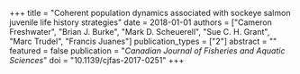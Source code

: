 +++
title = "Coherent population dynamics associated with sockeye salmon juvenile life history strategies"
date = 2018-01-01
authors = ["Cameron Freshwater", "Brian J. Burke", "Mark D. Scheuerell", "Sue C. H. Grant", "Marc Trudel", "Francis Juanes"]
publication_types = ["2"]
abstract = ""
featured = false
publication = "*Canadian Journal of Fisheries and Aquatic Sciences*"
doi = "10.1139/cjfas-2017-0251"
+++

